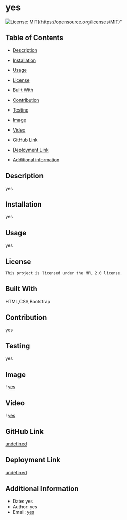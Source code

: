 # yes
  ![License: MIT](https://img.shields.io/badge/License-MIT-blue.svg)](https://opensource.org/licenses/MIT)"

  
## Table of Contents

* [Description](#description)

* [Installation](#installation)

* [Usage](#usage)
* [License](#license)

* [Built With](#coding)

* [Contribution](#contribution)

* [Testing](#test)

* [Image](#image)

* [Video](#video)

* [GitHub Link](#github)

* [Deployment Link](#deployment)

* [Additional information](#date,#author,#email)

## Description
yes

## Installation
yes

## Usage
yes

## License
    
    This project is licensed under the MPL 2.0 license.

## Built With
HTML,CSS,Bootstrap

## Contribution
yes

## Testing
yes

## Image
! [yes](https://github.com/yes)

## Video
! [yes](https://github.com/yes)

## GitHub Link
[undefined](https://github.com/undefined)

## Deployment Link
[undefined](https://snugglesmcgee.github.io/undefined)

## Additional Information
* Date: yes
* Author: yes
* Email: [yes](mailto:user@example.com) 